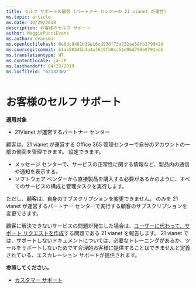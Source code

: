 ```yaml
---
title: セルフ サポートの顧客 (パートナー センターの 21 vianet が運営)
ms.topic: article
ms.date: 10/29/2018
description: お客様のセルフ サポート
author: MaggiePucciEvans
ms.author: evansma
ms.openlocfilehash: 0e0dc8401b29e16cd936f73a732ae58fb179942d
ms.sourcegitcommit: b1ab80345b4e4af649fb8cc51d96d798e0791ade
ms.translationtype: HT
ms.contentlocale: ja-JP
ms.lasthandoff: 04/23/2019
ms.locfileid: "62132302"
---
```

# <a name="customer-self-support"></a>お客様のセルフ サポート

**適用対象**

-   21Vianet が運営するパートナー センター

顧客は、21 vianet が運営する Office 365 管理センターで自分のアカウントの一部の側面を管理できます。 設定できます。

-   メッセージ センターで、サービスの正常性に関する情報など、製品内の通信や通知を表示する。
-   ソフトウェア ベンダーから直接製品を購入する必要があるかのように、すべてのサービスの構成と管理タスクを実行します。 

ただし、顧客は、自身のサブスクリプションを変更できません。 のみを 21 vianet が運営するパートナー センターで実行する顧客のサブスクリプションを変更できます。

顧客に解決できないサービスの問題が発生した場合は、[ユーザーに代わって、サポート リクエストを作成](report-problems-on-behalf-of-a-customer.md)する問題である 21 vianet を報告します。 21 vianet では、サポートしないドキュメントについては、必要なトレーニングがあるか、ツールをサポートしないためです合理的お客様に提供することはできませんと定義されている、エスカレーション サポートが提供されます。

**参照してください。**

-   [カスタマー サポート](customer-support.md)





 

 




